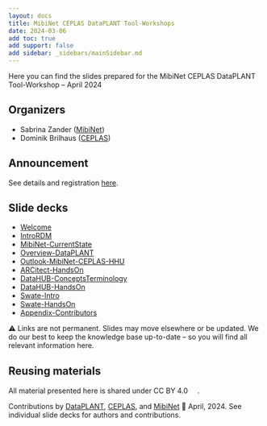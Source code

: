 ```yaml
---
layout: docs
title: MibiNet CEPLAS DataPLANT Tool-Workshops
date: 2024-03-06
add toc: true
add support: false
add sidebar: _sidebars/mainSidebar.md
---
```


Here you can find the slides prepared for the MibiNet CEPLAS DataPLANT Tool-Workshop &ndash; April 2024

## Organizers

- Sabrina Zander ([MibiNet](https://www.sfb1535.hhu.de/projects/research-area-z/z03))
- Dominik Brilhaus ([CEPLAS](https://www.ceplas.eu/en/research/data-science-and-data-management))

## Announcement

See details and registration [here](https://pad.hhu.de/gXvgd5yETWa3Ks34dM3KCw?view).

## Slide decks

<!-- linked-slides -->
- <a href=./00-Welcome.html target=_blank>Welcome</a>
- <a href=./03-IntroRDM.html target=_blank>IntroRDM</a>
- <a href=./04-MibiNet-CurrentState.html target=_blank>MibiNet-CurrentState</a>
- <a href=./10-Overview-DataPLANT.html target=_blank>Overview-DataPLANT</a>
- <a href=./15-Outlook-MibiNet-CEPLAS-HHU.html target=_blank>Outlook-MibiNet-CEPLAS-HHU</a>
- <a href=./20-ARCitect-HandsOn.html target=_blank>ARCitect-HandsOn</a>
- <a href=./30-DataHUB-ConceptsTerminology.html target=_blank>DataHUB-ConceptsTerminology</a>
- <a href=./31-DataHUB-HandsOn.html target=_blank>DataHUB-HandsOn</a>
- <a href=./50-Swate-Intro.html target=_blank>Swate-Intro</a>
- <a href=./51-Swate-HandsOn.html target=_blank>Swate-HandsOn</a>
- <a href=./99-Appendix-Contributors.html target=_blank>Appendix-Contributors</a>
<!-- linked-slides -->

:warning: Links are not permanent. Slides may move elsewhere or be updated. We do our best to keep the knowledge base up-to-date &ndash; so you will find all relevant information here.

## Reusing materials

All material presented here is shared under CC BY 4.0 <a href="https://creativecommons.org/licenses/by/4.0/"><img src="https://mirrors.creativecommons.org/presskit/buttons/88x31/svg/by.svg" style="height:15px"></a>.

Contributions by [DataPLANT](https://nfdi4plants.org/), [CEPLAS](https://ceplas.eu), and [MibiNet](https://www.sfb1535.hhu.de/) 📆 April, 2024. See individual slide decks for authors and contributions.
